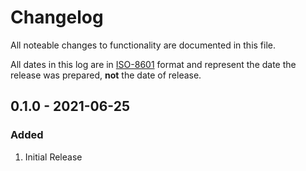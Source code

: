 # Changelog

All noteable changes to functionality are documented in this file.

All dates in this log are in [ISO-8601](https://www.iso.org/iso-8601-date-and-time-format.html) format and represent the
date the release was prepared, **not** the date of release.

## 0.1.0 - 2021-06-25

### Added

1. Initial Release
